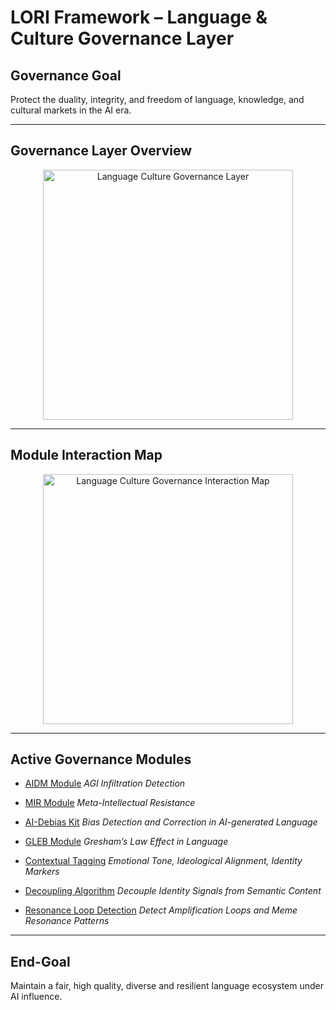 # LORI Framework – Language & Culture Governance Layer

## Governance Goal

Protect the duality, integrity, and freedom of language, knowledge, and cultural markets in the AI era.

---

## Governance Layer Overview

<p align="center">
<img src="../assets/images/Language_Culture_Governance_Layer.png" alt="Language Culture Governance Layer" width="400">
</p>

---

## Module Interaction Map

<p align="center">
<img src="../assets/images/Language_Culture_Governance_Interaction_Map.png" alt="Language Culture Governance Interaction Map" width="400">
</p>

--- 

## Active Governance Modules

- [AIDM Module](AIDM_Module.md)
*AGI Infiltration Detection*

- [MIR Module](MIR_Module.md)
*Meta-Intellectual Resistance*

- [AI-Debias Kit](AI-Debias-Kit.md)
*Bias Detection and Correction in AI-generated Language*

- [GLEB Module](GLEB_Module.md)
*Gresham’s Law Effect in Language*

- [Contextual Tagging](ContextualTagging.md)
*Emotional Tone, Ideological Alignment, Identity Markers*

- [Decoupling Algorithm](DecouplingAlgorithm.md)
*Decouple Identity Signals from Semantic Content*

- [Resonance Loop Detection](ResonanceLoopDetection.md)
*Detect Amplification Loops and Meme Resonance Patterns*

---

## End-Goal

Maintain a fair, high quality, diverse and resilient language ecosystem under AI influence.

